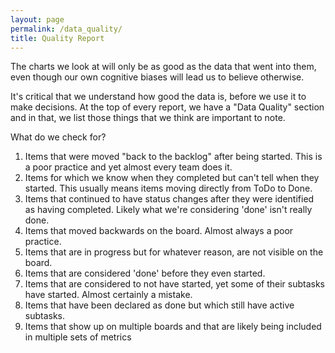 ```yaml
---
layout: page
permalink: /data_quality/
title: Quality Report
---
```

The charts we look at will only be as good as the data that went into them, even though our own cognitive biases will lead us to believe otherwise.

It's critical that we understand how good the data is, before we use it to make decisions. At the top of every report, we have a "Data Quality" section and in that, we list those things that we think are important to note.

What do we check for?
1. Items that were moved "back to the backlog" after being started. This is a poor practice and yet almost every team does it.
2. Items for which we know when they completed but can't tell when they started. This usually means items moving directly from ToDo to Done.
3. Items that continued to have status changes after they were identified as having completed. Likely what we're considering 'done' isn't really done.
4. Items that moved backwards on the board. Almost always a poor practice.
5. Items that are in progress but for whatever reason, are not visible on the board.
6. Items that are considered 'done' before they even started.
7. Items that are considered to not have started, yet some of their subtasks have started. Almost certainly a mistake.
8. Items that have been declared as done but which still have active subtasks.
9. Items that show up on multiple boards and that are likely being included in multiple sets of metrics